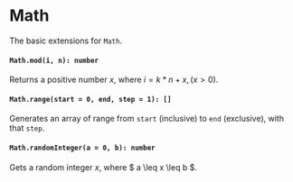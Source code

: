 <a name="math"></a>
# Math
The basic extensions for `Math`.

#### `Math.mod(i, n): number`
Returns a positive number $x$, where $i = k * n + x, (x > 0)$.
#### `Math.range(start = 0, end, step = 1): []`
Generates an array of range from `start` (inclusive) to `end` (exclusive), with that `step`.
#### `Math.randomInteger(a = 0, b): number`
Gets a random integer $x$, where $ a \leq x \leq b $.

<!--[Back to top](#math)-->
